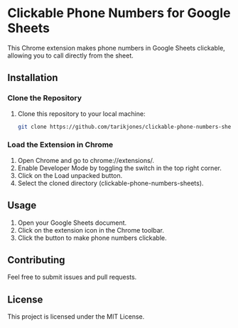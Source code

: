 # Clickable Phone Numbers for Google Sheets

This Chrome extension makes phone numbers in Google Sheets clickable, allowing you to call directly from the sheet.

## Installation

### Clone the Repository

1. Clone this repository to your local machine:
   ```sh
   git clone https://github.com/tarikjones/clickable-phone-numbers-sheets.git

### Load the Extension in Chrome

1. Open Chrome and go to chrome://extensions/.
2. Enable Developer Mode by toggling the switch in the top right corner.
3. Click on the Load unpacked button.
4. Select the cloned directory (clickable-phone-numbers-sheets).

## Usage

1. Open your Google Sheets document.
2. Click on the extension icon in the Chrome toolbar.
3. Click the button to make phone numbers clickable.

## Contributing

Feel free to submit issues and pull requests.

## License

This project is licensed under the MIT License.